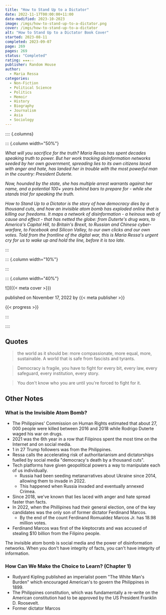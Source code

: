 ```yaml
---
title: "How to Stand Up to a Dictator"
date: 2022-11-17T00:00:00+11:00
date-modified: 2023-10-2023
image: /imgs/how-to-stand-up-to-a-dictator.png
cover: /imgs/how-to-stand-up-to-a-dictator
alt: "How to Stand Up to a Dictator Book Cover"
started: 2023-08-11
completed: 2023-09-07
page: 269
pages: 269
status: "Completed"
rating: ★★★☆☆
publisher: Random House
author:
  - Maria Ressa
categories:
  - Non-Fiction
  - Political Science
  - Politics
  - Memoir
  - History
  - Biography
  - Journalism
  - Asia
  - Sociology
---
```


:::: {.columns}

::: {.column width="50%"}

_What will you sacrifice for the truth? Maria Ressa has spent decades speaking truth to power. But her work tracking disinformation networks seeded by her own government, spreading lies to its own citizens laced with anger and hate, has landed her in trouble with the most powerful man in the country: President Duterte._

_Now, hounded by the state, she has multiple arrest warrants against her name, and a potential 100+ years behind bars to prepare for - while she stands trial for speaking the truth._

_How to Stand Up to a Dictator is the story of how democracy dies by a thousand cuts, and how an invisible atom bomb has exploded online that is killing our freedoms. It maps a network of disinformation - a heinous web of cause and effect - that has netted the globe: from Duterte's drug wars, to America's Capitol Hill, to Britain's Brexit, to Russian and Chinese cyber-warfare, to Facebook and Silicon Valley, to our own clicks and our own votes. Told from the frontline of the digital war, this is Maria Ressa's urgent cry for us to wake up and hold the line, before it is too late._

:::

::: {.column width="10%"}
<!-- empty column to create gap -->
:::

::: {.column width="40%"}

![]({{< meta cover >}})

published on November 17, 2022 by {{< meta publisher >}}

{{< progress >}}

:::

::::


## Quotes

> the world as it should be: more compassionate, more equal, more, sustainable. A world that is safe from fascists and tyrants.
>

> Democracy is fragile, you have to fight for every bit, every law, every safeguard, every institution, every story.
>

> You don't know who you are until you're forced to fight for it.
>

## Other Notes

### What is the Invisible Atom Bomb?

- The Philippines' Commission on Human Rights estimated that about 27, 000 people were killed between 2016 and 2018 while Rodrigo Duterte waged his war on drugs.
- 2021 was the 6th year in a row that Filipinos spent the most time on the Internet and on social media.
- 1 in 27 Trump followers was from the Philippines.
- Ressa calls the accelerating risk of authoritarianism and dictatorships fuelled by social media "democracy's death by a thousand cuts".
- Tech platforms have given geopolitical powers a way to manipulate each of us individually.
  - Russia had been seeding metanarratives about Ukraine since 2014, allowing them to invade in 2022.
  - This happened when Russia invaded and eventually annexed Crimea.
- Since 2018, we've known that lies laced with anger and hate spread faster than facts.
- In 2022, when the Phillipines had their general election, one of the key candidates was the only son of former dictator Ferdinand Marcos.
  - By the end of the count Ferdinand Romualdez Marcos Jr. has 18.98 million votes.
- Ferdinand Marcos was first of the kleptocrats and was accused of stealing $10 billion from the Filipino people.

The invisible atom bomb is social media and the power of disinformation networks. When you don't have integrity of facts, you can't have integrity of information.

### How Can We Make the Choice to Learn? (Chapter 1)

- Rudyard Kipling published an imperialist poem "The White Man's Burden" which encouraged American's to govern the Philippines in 1899.
- The Philippines constitution, which was fundamentally a re-write on the American constitution had to be approved by the US President Franklin D. Roosevelt.
- Former dictator Marcos  
